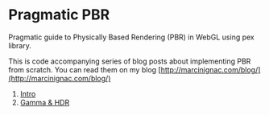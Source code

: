 # Pragmatic PBR

Pragmatic guide to Physically Based Rendering (PBR) in WebGL using pex library.

This is code accompanying series of blog posts about implementing PBR from scratch. You can read them on my blog [http://marcinignac.com/blog/](http://marcinignac.com/blog/)

1. [Intro](http://marcinignac.com/blog/pragmatic-pbr-intro/)
2. [Gamma & HDR](http://marcinignac.com/blog/pragmatic-pbr-gamma-hdr/)
